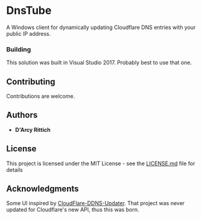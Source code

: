 # DnsTube

A Windows client for dynamically updating Cloudflare DNS entries with your public IP address.

### Building

This solution was built in Visual Studio 2017. Probably best to use that one.

## Contributing

Contributions are welcome.

## Authors

* **D'Arcy Rittich**

## License

This project is licensed under the MIT License - see the [LICENSE.md](LICENSE.md) file for details

## Acknowledgments

Some UI inspired by [CloudFlare-DDNS-Updater](https://github.com/birkett/CloudFlare-DDNS-Updater). That project was never updated for Cloudflare's new API, thus this was born.

